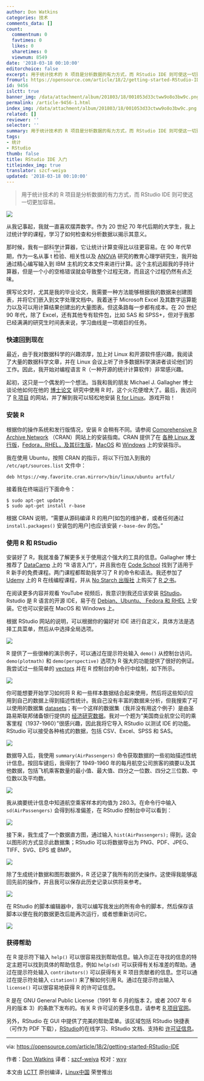 ```yaml
---
author: Don Watkins
categories: 技术
comments_data: []
count:
  commentnum: 0
  favtimes: 0
  likes: 0
  sharetimes: 0
  viewnum: 8549
date: '2018-03-18 00:10:00'
editorchoice: false
excerpt: 用于统计技术的 R 项目是分析数据的有力方式，而 RStudio IDE 则可使这一切更加容易。
fromurl: https://opensource.com/article/18/2/getting-started-RStudio-IDE
id: 9456
islctt: true
banner_img: /data/attachment/album/201803/18/001053d33ctww9o8o3bw9c.png
permalink: /article-9456-1.html
index_img: /data/attachment/album/201803/18/001053d33ctww9o8o3bw9c.png.thumb.jpg
related: []
reviewer: ''
selector: ''
summary: 用于统计技术的 R 项目是分析数据的有力方式，而 RStudio IDE 则可使这一切更加容易。
tags:
- 统计
- RStudio
thumb: false
title: RStudio IDE 入门
titleindex_img: true
translator: szcf-weiya
updated: '2018-03-18 00:10:00'
---
```



> 
> 用于统计技术的 R 项目是分析数据的有力方式，而 RStudio IDE 则可使这一切更加容易。
> 
> 
> 


![](/data/attachment/album/201803/18/001053d33ctww9o8o3bw9c.png)


从我记事起，我就一直喜欢摆弄数字。作为 20 世纪 70 年代后期的大学生，我上过统计学的课程，学习了如何检查和分析数据以揭示其意义。


那时候，我有一部科学计算器，它让统计计算变得比以往更容易。在 90 年代早期，作为一名从事 <ruby> t 检验 <rt>  t-test </rt></ruby>、相关性以及 [ANOVA](https://en.wikipedia.org/wiki/Analysis_of_variance) 研究的教育心理学研究生，我开始通过精心编写输入到 IBM 主机的文本文件来进行计算。这个主机远超我的手持计算器，但是一个小的空格错误就会导致整个过程无效，而且这个过程仍然有点乏味。


撰写论文时，尤其是我的毕业论文，我需要一种方法能够根据我的数据来创建图表，并将它们嵌入到文字处理文档中。我着迷于 Microsoft Excel 及其数字运算能力以及可以用计算结果创建出的大量图表。但这条路每一步都有成本。在 20 世纪 90 年代，除了 Excel，还有其他专有软件包，比如 SAS 和 SPSS+，但对于我那已经满满的研究生时间表来说，学习曲线是一项艰巨的任务。


### 快速回到现在


最近，由于我对数据科学的兴趣浓厚，加上对 Linux 和开源软件感兴趣，我阅读了大量的数据科学文章，并在 Linux 会议上听了许多数据科学演讲者谈论他们的工作。因此，我开始对编程语言 R（一种开源的统计计算软件）非常感兴趣。


起初，这只是一个偶发的一个想法。当我和我的朋友 Michael J. Gallagher 博士谈论他如何在他的 [博士论文](https://www.michael-j-gallagher.com/high-performance-computing) 研究中使用 R 时，这个火花便增大了。最后，我访问了 [R 项目](https://www.r-project.org/) 的网站，并了解到我可以轻松地安装 [R for Linux](https://cran.r-project.org/index.html)。游戏开始！


### 安装 R


根据你的操作系统和发行版情况，安装 R 会稍有不同。请参阅 [Comprehensive R Archive Network](https://cran.r-project.org/) （CRAN）网站上的安装指南。CRAN 提供了在 [各种 Linux 发行版](https://cran.r-project.org/bin/linux/)，[Fedora，RHEL，及其衍生版](https://cran.r-project.org/bin/linux/redhat/README)，[MacOS](https://cran.r-project.org/bin/macosx/) 和 [Windows](https://cran.r-project.org/bin/windows/) 上的安装指示。


我在使用 Ubuntu，按照 CRAN 的指示，将以下行加入到我的 `/etc/apt/sources.list` 文件中：



```
deb https://<my.favorite.cran.mirror>/bin/linux/ubuntu artful/

```

接着我在终端运行下面命令：



```
$ sudo apt-get update
$ sudo apt-get install r-base

```

根据 CRAN 说明，“需要从源码编译 R 的用户[如包的维护者，或者任何通过 `install.packages()` 安装包的用户]也应该安装 `r-base-dev` 的包。”


### 使用 R 和 RStudio


安装好了 R，我就准备了解更多关于使用这个强大的工具的信息。Gallagher 博士推荐了 [DataCamp](https://www.datacamp.com/onboarding/learn?from=home&technology=r) 上的 “R 语言入门”，并且我也在 [Code School](http://tryr.codeschool.com/levels/1/challenges/1) 找到了适用于 R 新手的免费课程。两门课程都帮助我学习了 R 的命令和语法。我还参加了 [Udemy](https://www.udemy.com/r-programming) 上的 R 在线编程课程，并从 [No Starch 出版社](https://opensource.com/article/17/10/no-starch) 上购买了 [R 之书](https://nostarch.com/bookofr)。


在阅读更多内容并观看 YouTube 视频后，我意识到我还应该安装 [RStudio](https://www.rstudio.com/)。Rstudio 是 R 语言的开源 IDE，易于在 [Debian、Ubuntu、 Fedora 和 RHEL](https://www.rstudio.com/products/rstudio/download/) 上安装。它也可以安装在 MacOS 和 Windows 上。


根据 RStudio 网站的说明，可以根据你的偏好对 IDE 进行自定义，具体方法是选择工具菜单，然后从中选择全局选项。


![](/data/attachment/album/201803/18/001054dmz20iaz3sbbsv5m.png)


R 提供了一些很棒的演示例子，可以通过在提示符处输入 `demo()` 从控制台访问。`demo(plotmath)` 和 `demo(perspective)` 选项为 R 强大的功能提供了很好的例证。我尝试过一些简单的 [vectors](http://www.r-tutor.com/r-introduction/vector) 并在 R 控制台的命令行中绘制，如下所示。


![](/data/attachment/album/201803/18/001054d50vqz1dqd4mfc1f.png)


你可能想要开始学习如何将 R 和一些样本数据结合起来使用，然后将这些知识应用到自己的数据上得到描述性统计。我自己没有丰富的数据来分析，但我搜索了可以使用的数据集 [datasets](https://vincentarelbundock.github.io/Rdatasets/datasets.html)；有一个这样的数据集（我并没有用这个例子）是由圣路易斯联邦储备银行提供的 [经济研究数据](https://fred.stlouisfed.org/)。我对一个题为“美国商业航空公司的乘客里程（1937-1960）”很感兴趣，因此我将它导入 RStudio 以测试 IDE 的功能。RStudio 可以接受各种格式的数据，包括 CSV、Excel、SPSS 和 SAS。


![](/data/attachment/album/201803/18/001055dtqtuwtauuuqwppu.png)


数据导入后，我使用 `summary(AirPassengers)` 命令获取数据的一些初始描述性统计信息。按回车键后，我得到了 1949-1960 年的每月航空公司旅客的摘要以及其他数据，包括飞机乘客数量的最小值、最大值、四分之一位数、四分之三位数、中位数以及平均数。


![](/data/attachment/album/201803/18/001055rqpvppdjv5qqrvlh.png)


我从摘要统计信息中知道航空乘客样本的均值为 280.3。在命令行中输入 `sd(AirPassengers)` 会得到标准偏差，在 RStudio 控制台中可以看到：


![](/data/attachment/album/201803/18/001056hww8g0ap0q88p0q5.png)


接下来，我生成了一个数据直方图，通过输入 `hist(AirPassengers);` 得到，这会以图形的方式显示此数据集；RStudio 可以将数据导出为 PNG、PDF、JPEG、TIFF、SVG、EPS 或 BMP。


![](/data/attachment/album/201803/18/001056eakyyhzy111k15of.png)


除了生成统计数据和图形数据外，R 还记录了我所有的历史操作。这使得我能够返回先前的操作，并且我可以保存此历史记录以供将来参考。


![](/data/attachment/album/201803/18/001057sodfy3rcf3vhny7v.png)


在 RStudio 的脚本编辑器中，我可以编写我发出的所有命令的脚本，然后保存该脚本以便在我的数据更改后能再次运行，或者想重新访问它。


![](/data/attachment/album/201803/18/001057evy2y4zv3x343ivo.png)


### 获得帮助


在 R 提示符下输入 `help()` 可以很容易找到帮助信息。输入你正在寻找的信息的特定主题可以找到具体的帮助信息，例如 `help(sd)` 可以获得有关标准差的帮助。通过在提示符处输入 `contributors()` 可以获得有关 R 项目贡献者的信息。您可以通过在提示符处输入 `citation()` 来了解如何引用 R。通过在提示符出输入 `license()` 可以很容易地获得 R 的许可证信息。


R 是在 GNU General Public License（1991 年 6 月的版本 2，或者 2007 年 6 月的版本 3）的条款下发布的。有关 R 许可证的更多信息，请参考 [R 项目官网](https://www.r-project.org/Licenses/)。


另外，RStudio 在 GUI 中提供了完美的帮助菜单。该区域包括 RStudio 快捷表（可作为 PDF 下载），[RStudio](https://www.rstudio.com/online-learning/#R)的在线学习、RStudio 文档、支持和 [许可证信息](https://support.rstudio.com/hc/en-us/articles/217801078-What-license-is-RStudio-available-under-)。




---


via: <https://opensource.com/article/18/2/getting-started-RStudio-IDE>


作者：[Don Watkins](https://opensource.com/users/don-watkins) 译者：[szcf-weiya](https://github.com/szcf-weiya) 校对：[wxy](https://github.com/wxy)


本文由 [LCTT](https://github.com/LCTT/TranslateProject) 原创编译，[Linux中国](https://linux.cn/) 荣誉推出